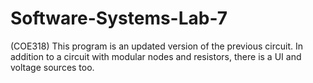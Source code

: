 # Software-Systems-Lab-7
(COE318)
This program is an updated version of the previous circuit. In addition to a circuit with modular nodes and resistors, there is a UI and voltage sources too.
